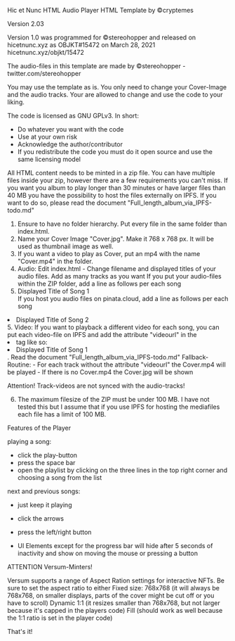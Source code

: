 Hic et Nunc HTML Audio Player HTML Template by ©cryptemes

Version 2.03

Version 1.0 was programmed for ©stereohopper and released on hicetnunc.xyz as OBJKT#15472 on March 28, 2021
hicetnunc.xyz/objkt/15472

The audio-files in this template are made by ©stereohopper - twitter.com/stereohopper



You may use the template as is. You only need to change your Cover-Image and the audio tracks.
Your are allowed to change and use the code to your liking.

The code is licensed as GNU GPLv3. In short:
- Do whatever you want with the code
- Use at your own risk
- Acknowledge the author/contributor
- If you redistribute the code you must do it open source and use the same licensing model

All HTML content needs to be minted in a zip file. You can have multiple files inside your zip, however there are a few requirements you can't miss. If you want you album to play longer than 30 minutes or have larger files than 40 MB you have the possibility to host the files externally on IPFS.
If you want to do so, please read the document "Full_length_album_via_IPFS-todo.md"


1. Ensure to have no folder hierarchy. Put every file in the same folder than index.html.
2. Name your Cover Image "Cover.jpg". Make it 768 x 768 px. It will be used as thumbnail image as well.
3. If you want a video to play as Cover, put an mp4 with the name "Cover.mp4" in the folder.
4. Audio: Edit index.html - Change filename and displayed titles of your audio files. 
Add as many tracks as you want
If you put your audio-files within the ZIP folder, add a line as follows per each song  <li audiourl="Filename_of_Song1.mp3">Displayed Title of Song 1</li>
If you host you audio files on pinata.cloud, add a line as follows per each song
<li audiourl="https://gateway.pinata.cloud/ipfs/QmZ2NqxCBTzoFWVSKzEvqqgYLEirUFRJqTxHoN1uzEKyY6">Displayed Title of Song 2</li>
5. Video: If you want to playback a different video for each song, you can put each video-file on IPFS and add the attribute "videourl" in the <li> tag like so:
<li audiourl="Filename_of_Song1.mp3" videourl="URL to Videofile">Displayed Title of Song 1</li>. Read the document "Full_length_album_via_IPFS-todo.md" 
Fallback-Routine:
- For each track without the attribute "videourl" the Cover.mp4 will be played
- If there is no Cover.mp4 the Cover.jpg will be shown

Attention! Track-videos are not synced with the audio-tracks!

6. The maximum filesize of the ZIP must be under 100 MB. 
I have not tested this but I assume that if you use IPFS for hosting the mediafiles each file has a limit of 100 MB.




Features of the Player

playing a song:
- click the play-button
- press the space bar
- open the playlist by clicking on the three lines in the top right corner and choosing a song from the list


next and previous songs: 
- just keep it playing
- click the arrows
- press the left/right button

- UI Elements except for the progress bar will hide after 5 seconds of inactivity and show on moving the mouse or pressing a button


ATTENTION Versum-Minters!

Versum supports a range of Aspect Ration settings for interactive NFTs. 
Be sure to set the aspect ratio to either
Fixed size: 768x768 (it will always be 768x768, on smaller displays, parts of the cover might be cut off or you have to scroll)
Dynamic 1:1 (it resizes smaller than 768x768, but not larger because it's capped in the players code)
Fill (should work as well because the 1:1 ratio is set in the player code)

That's it!
